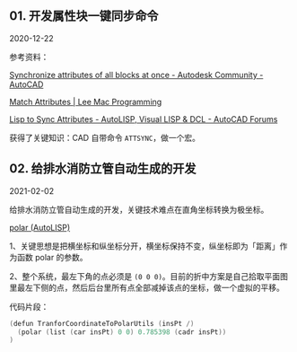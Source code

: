 ## 01. 开发属性块一键同步命令

2020-12-22

参考资料：

[Synchronize attributes of all blocks at once - Autodesk Community - AutoCAD](https://forums.autodesk.com/t5/autocad-forum/synchronize-attributes-of-all-blocks-at-once/td-p/2179776)

[Match Attributes | Lee Mac Programming](http://lee-mac.com/matchattribs.html)

[Lisp to Sync Attributes - AutoLISP, Visual LISP & DCL - AutoCAD Forums](https://www.cadtutor.net/forum/topic/26787-lisp-to-sync-attributes/)

获得了关键知识：CAD 自带命令 `ATTSYNC`，做一个宏。

## 02. 给排水消防立管自动生成的开发

2021-02-02

给排水消防立管自动生成的开发，关键技术难点在直角坐标转换为极坐标。

[polar (AutoLISP)](http://help.autodesk.com/view/OARX/2018/CHS/?guid=GUID-6A84BFD3-8788-45B1-AB52-5E83F0C5286E)

1、关键思想是把横坐标和纵坐标分开，横坐标保持不变，纵坐标即为「距离」作为函数 polar 的参数。

2、整个系统，最左下角的点必须是 `(0 0 0)`。目前的折中方案是自己拾取平面图里最左下侧的点，然后后台里所有点全部减掉该点的坐标，做一个虚拟的平移。

代码片段：

```c
(defun TranforCoordinateToPolarUtils (insPt /)
  (polar (list (car insPt) 0 0) 0.785398 (cadr insPt))
)
```